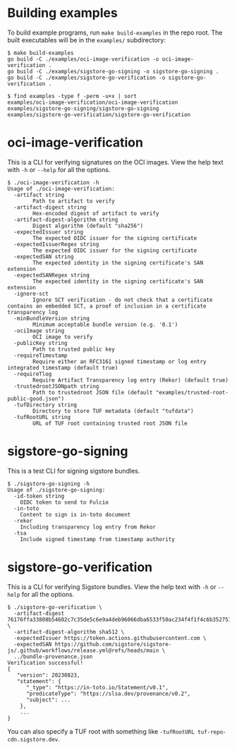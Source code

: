 # Building examples

To build example programs, run `make build-examples` in the repo root.
The built executables will be in the `examples/` subdirectory:
```shell
$ make build-examples
go build -C ./examples/oci-image-verification -o oci-image-verification .
go build -C ./examples/sigstore-go-signing -o sigstore-go-signing .
go build -C ./examples/sigstore-go-verification -o sigstore-go-verification .

$ find examples -type f -perm -u+x | sort
examples/oci-image-verification/oci-image-verification
examples/sigstore-go-signing/sigstore-go-signing
examples/sigstore-go-verification/sigstore-go-verification
```

# oci-image-verification

This is a CLI for verifying signatures on the OCI images. View the help text with `-h` or `--help` for all the options.
```shell
$ ./oci-image-verification -h
Usage of ./oci-image-verification:
  -artifact string
        Path to artifact to verify
  -artifact-digest string
        Hex-encoded digest of artifact to verify
  -artifact-digest-algorithm string
        Digest algorithm (default "sha256")
  -expectedIssuer string
        The expected OIDC issuer for the signing certificate
  -expectedIssuerRegex string
        The expected OIDC issuer for the signing certificate
  -expectedSAN string
        The expected identity in the signing certificate's SAN extension
  -expectedSANRegex string
        The expected identity in the signing certificate's SAN extension
  -ignore-sct
        Ignore SCT verification - do not check that a certificate contains an embedded SCT, a proof of inclusion in a certificate transparency log
  -minBundleVersion string
        Minimum acceptable bundle version (e.g. '0.1')
  -ociImage string
        OCI image to verify
  -publicKey string
        Path to trusted public key
  -requireTimestamp
        Require either an RFC3161 signed timestamp or log entry integrated timestamp (default true)
  -requireTlog
        Require Artifact Transparency log entry (Rekor) (default true)
  -trustedrootJSONpath string
        Path to trustedroot JSON file (default "examples/trusted-root-public-good.json")
  -tufDirectory string
        Directory to store TUF metadata (default "tufdata")
  -tufRootURL string
        URL of TUF root containing trusted root JSON file
```

# sigstore-go-signing
This is a test CLI for signing sigstore bundles.
```shell
$ ./sigstore-go-signing -h
Usage of ./sigstore-go-signing:
  -id-token string
    OIDC token to send to Fulcio
  -in-toto
    Content to sign is in-toto document
  -rekor
    Including transparency log entry from Rekor
  -tsa
    Include signed timestamp from timestamp authority
```

# sigstore-go-verification

This is a CLI for verifying Sigstore bundles. View the help text with `-h` or `--help` for all the options.

```shell
$ ./sigstore-go-verification \
  -artifact-digest 76176ffa33808b54602c7c35de5c6e9a4deb96066dba6533f50ac234f4f1f4c6b3527515dc17c06fbe2860030f410eee69ea20079bd3a2c6f3dcf3b329b10751 \
  -artifact-digest-algorithm sha512 \
  -expectedIssuer https://token.actions.githubusercontent.com \
  -expectedSAN https://github.com/sigstore/sigstore-js/.github/workflows/release.yml@refs/heads/main \
  ../bundle-provenance.json
Verification successful!
{
   "version": 20230823,
   "statement": {
      "_type": "https://in-toto.io/Statement/v0.1",
      "predicateType": "https://slsa.dev/provenance/v0.2",
      "subject": ...
    },
    ...
}
```

You can also specify a TUF root with something like `-tufRootURL tuf-repo-cdn.sigstore.dev`.
